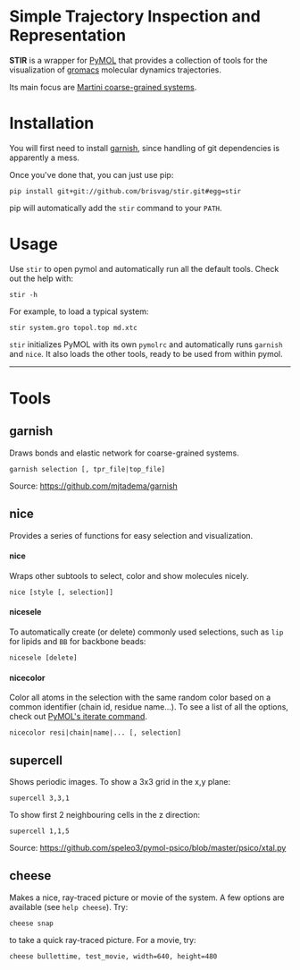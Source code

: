 # Simple Trajectory Inspection and Representation

**STIR** is a wrapper for [PyMOL](https://github.com/schrodinger/pymol-open-source) that provides a
collection of tools for the visualization of [gromacs](ww.gromacs.org) molecular dynamics trajectories.

Its main focus are [Martini coarse-grained systems](cgmartini.nl).

# Installation

You will first need to install [garnish](https://github.com/mjtadema/garnish), since handling of git dependencies
is apparently a mess.

Once you've done that, you can just use pip:
```
pip install git+git://github.com/brisvag/stir.git#egg=stir
```
pip will automatically add the `stir` command to your `PATH`.

# Usage

Use `stir` to open pymol and automatically run all the default tools. Check out the help with:
```
stir -h
```

For example, to load a typical system:
```
stir system.gro topol.top md.xtc
```
`stir` initializes PyMOL with its own `pymolrc` and automatically runs `garnish` and `nice`.
It also loads the other tools, ready to be used from within pymol. 

---

# Tools

## garnish
Draws bonds and elastic network for coarse-grained systems.
```
garnish selection [, tpr_file|top_file]
```
Source: https://github.com/mjtadema/garnish

## nice
Provides a series of functions for easy selection and visualization.

#### nice
Wraps other subtools to select, color and show molecules nicely.
```
nice [style [, selection]]
```

#### nicesele
To automatically create (or delete) commonly used selections, such as `lip` for lipids and `BB` for backbone beads:
```
nicesele [delete]
```

#### nicecolor 
Color all atoms in the selection with the same random color based on a common identifier (chain id, residue name...).
To see a list of all the options, check out [PyMOL's iterate command](https://pymolwiki.org/index.php/Iterate).
```
nicecolor resi|chain|name|... [, selection]
```

## supercell
Shows periodic images. To show a 3x3 grid in the x,y plane:
```
supercell 3,3,1
```
To show first 2 neighbouring cells in the z direction:
```
supercell 1,1,5
```
Source: https://github.com/speleo3/pymol-psico/blob/master/psico/xtal.py

## cheese
Makes a nice, ray-traced picture or movie of the system. A few options are available (see `help cheese`). Try:
```
cheese snap
```
to take a quick ray-traced picture. For a movie, try:
```
cheese bullettime, test_movie, width=640, height=480
```
